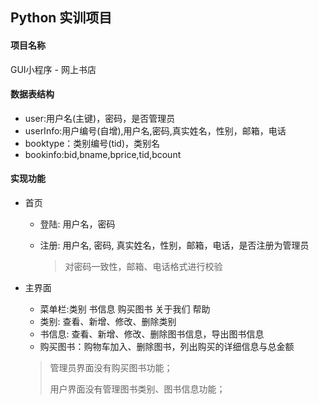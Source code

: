 ## Python 实训项目

#### 项目名称

GUI小程序 - 网上书店

#### 数据表结构

- user:用户名(主键)，密码，是否管理员
- userInfo:用户编号(自增),用户名,密码,真实姓名，性别，邮箱，电话
- booktype：类别编号(tid)，类别名
- bookinfo:bid,bname,bprice,tid,bcount

#### 实现功能

- 首页

  - 登陆: 用户名，密码

  - 注册: 用户名, 密码, 真实姓名，性别，邮箱，电话，是否注册为管理员

    >对密码一致性，邮箱、电话格式进行校验

- 主界面

  - 菜单栏:类别  书信息  购买图书  关于我们   帮助
  - 类别: 查看、新增、修改、删除类别
  - 书信息: 查看、新增、修改、删除图书信息，导出图书信息
  - 购买图书：购物车加入、删除图书，列出购买的详细信息与总金额

  > 管理员界面没有购买图书功能；
  >
  > 用户界面没有管理图书类别、图书信息功能；


